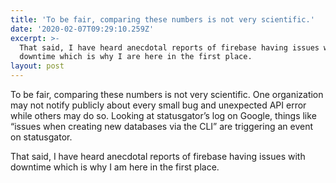 ```yaml
---
title: 'To be fair, comparing these numbers is not very scientific.'
date: '2020-02-07T09:29:10.259Z'
excerpt: >-
  That said, I have heard anecdotal reports of firebase having issues with
  downtime which is why I are here in the first place.
layout: post
---
```

To be fair, comparing these numbers is not very scientific. One organization may not notify publicly about every small bug and unexpected API error while others may do so. Looking at statusgator’s log on Google, things like “issues when creating new databases via the CLI” are triggering an event on statusgator.

That said, I have heard anecdotal reports of firebase having issues with downtime which is why I am here in the first place.
